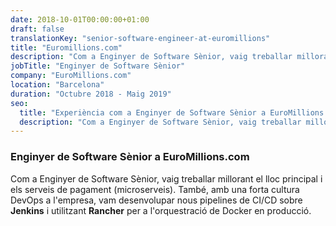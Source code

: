 ```yaml
---
date: 2018-10-01T00:00:00+01:00
draft: false
translationKey: "senior-software-engineer-at-euromillions"
title: "Euromillions.com"
description: "Com a Enginyer de Software Sènior, vaig treballar millorant el lloc principal i els serveis de pagament (microserveis)."
jobTitle: "Enginyer de Software Sènior"
company: "EuroMillions.com"
location: "Barcelona"
duration: "Octubre 2018 - Maig 2019"
seo:
  title: "Experiència com a Enginyer de Software Sènior a EuroMillions.com"
  description: "Com a Enginyer de Software Sènior, vaig treballar millorant el lloc principal i els serveis de pagament (microserveis)."
---
```

### Enginyer de Software Sènior a EuroMillions.com

Com a Enginyer de Software Sènior, vaig treballar millorant el lloc principal i els serveis de pagament (microserveis). També, amb una forta cultura DevOps a l'empresa, vam desenvolupar nous pipelines de CI/CD sobre **Jenkins** i utilitzant **Rancher** per a l'orquestració de Docker en producció.
